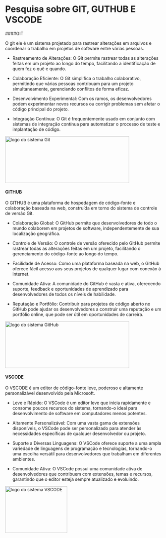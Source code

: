 # Pesquisa sobre GIT, GUTHUB E VSCODE

####GIT

O git ele é um sistema projetado para rastrear alterações em arquivos e coordenar o trabalho em projetos de software entre várias pessoas.

* Rastreamento de Alterações: O Git permite rastrear todas as alterações feitas em um projeto ao longo do tempo, facilitando a identificação de quem fez o quê e quando.

* Colaboração Eficiente: O Git simplifica o trabalho colaborativo, permitindo que várias pessoas contribuam para um projeto simultaneamente, gerenciando conflitos de forma eficaz.

* Desenvolvimento Experimental: Com os ramos, os desenvolvedores podem experimentar novos recursos ou corrigir problemas sem afetar o código principal do projeto.

* Integração Contínua: O Git é frequentemente usado em conjunto com sistemas de integração contínua para automatizar o processo de teste e implantação de código.

<img src="https://encrypted-tbn0.gstatic.com/images?q=tbn:ANd9GcR7O3EiMKz9ka32VYePgSLMN89-iWCh3QhffWFr6uKU2A&s" alt="logo do sistema Git" width="400" height="150">


#### GITHUB

O GITHUB é uma plataforma de hospedagem de código-fonte e colaboração baseada na web, construída em torno do sistema de controle de versão Git.


* Colaboração Global: O GitHub permite que desenvolvedores de todo o mundo colaborem em projetos de software, independentemente de sua localização geográfica.

* Controle de Versão: O controle de versão oferecido pelo GitHub permite rastrear todas as alterações feitas em um projeto, facilitando o gerenciamento do código-fonte ao longo do tempo.

* Facilidade de Acesso: Como uma plataforma baseada na web, o GitHub oferece fácil acesso aos seus projetos de qualquer lugar com conexão à internet.

* Comunidade Ativa: A comunidade do GitHub é vasta e ativa, oferecendo suporte, feedback e oportunidades de aprendizado para desenvolvedores de todos os níveis de habilidade.

* Reputação e Portfólio: Contribuir para projetos de código aberto no GitHub pode ajudar os desenvolvedores a construir uma reputação e um portfólio online, que pode ser útil em oportunidades de carreira.

<img src="https://miro.medium.com/v2/resize:fit:1125/0*CpxR8zt1z6vZDorB.png" alt="logo do sistema GitHub" width="400" height="150">

#### VSCODE

O VSCODE é um editor de código-fonte leve, poderoso e altamente personalizável desenvolvido pela Microsoft.

* Leve e Rápido: O VSCode é um editor leve que inicia rapidamente e consome poucos recursos do sistema, tornando-o ideal para desenvolvimento de software em computadores menos potentes.

* Altamente Personalizável: Com uma vasta gama de extensões disponíveis, o VSCode pode ser personalizado para atender às necessidades específicas de qualquer desenvolvedor ou projeto.

* Suporte a Diversas Linguagens: O VSCode oferece suporte a uma ampla variedade de linguagens de programação e tecnologias, tornando-o uma escolha versátil para desenvolvedores que trabalham em diferentes ambientes.

* Comunidade Ativa: O VSCode possui uma comunidade ativa de desenvolvedores que contribuem com extensões, temas e recursos, garantindo que o editor esteja sempre atualizado e evoluindo.

<img src="https://encrypted-tbn0.gstatic.com/images?q=tbn:ANd9GcTxNUlEEPFn1RnM4E7AFV6y5Ed_34fVYdy2O02W8jk0fA&s" alt="logo do sistema VSCODE" width="200" height="150">
